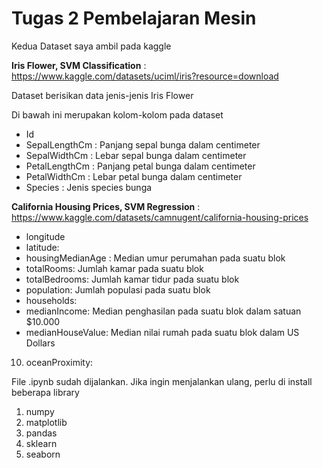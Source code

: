 # Tugas 2 Pembelajaran Mesin

Kedua Dataset saya ambil pada kaggle

**Iris Flower, SVM Classification** : https://www.kaggle.com/datasets/uciml/iris?resource=download

Dataset berisikan data jenis-jenis Iris Flower

Di bawah ini merupakan kolom-kolom pada dataset
* Id
* SepalLengthCm : Panjang sepal bunga dalam centimeter
* SepalWidthCm  : Lebar sepal bunga dalam centimeter
* PetalLengthCm : Panjang petal bunga dalam centimeter
* PetalWidthCm  : Lebar petal bunga dalam centimeter
* Species       : Jenis species bunga

**California Housing Prices, SVM Regression** : https://www.kaggle.com/datasets/camnugent/california-housing-prices

* longitude
* latitude:
* housingMedianAge : Median umur perumahan pada suatu blok
* totalRooms: Jumlah kamar pada suatu blok
* totalBedrooms: Jumlah kamar tidur pada suatu blok
* population: Jumlah populasi pada suatu blok
* households: 
* medianIncome: Median penghasilan pada suatu blok dalam satuan $10.000 
* medianHouseValue: Median nilai rumah pada suatu blok dalam US Dollars

10. oceanProximity: 

File .ipynb sudah dijalankan. Jika ingin menjalankan ulang, perlu di install beberapa library

1. numpy
2. matplotlib
3. pandas
4. sklearn
5. seaborn
